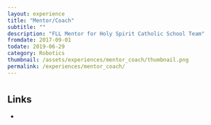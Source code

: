 ```yaml
---
layout: experience
title: "Mentor/Coach"
subtitle: ""
description: "FLL Mentor for Holy Spirit Catholic School Team"
fromdate: 2017-09-01
todate: 2019-06-29
category: Robotics
thumbnail: /assets/experiences/mentor_coach/thumbnail.png
permalink: /experiences/mentor_coach/
---
```


#

## Links

-
